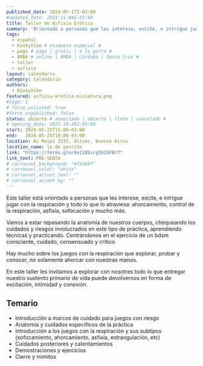 ```yaml
---
published_date: 2024-05-17Z-03:00
#updated_date: 2023-11-04Z-03:00
title: Taller de Asfixia Erótica
summary: 'Orientado a personas que les interese, excite, e intrigue jugar con la respiración y todo lo que lo atraviesa: ahorcamiento, control de la respiración, asfixia, sofocación, ¡y mucho más!'
tags:
  - español
  - KinkyVibe # etiqueta especial #
  - pago # pago | gratis | a la gorra #
  - AMBA # online | AMBA | Córdoba | Santa Cruz #
  - taller
  - asfixia
layout: calendario
category: calendario
authors:
  - KinkyVibe
featured: asfixia-erotica-miniatura.png
#logo: 2
# force_unlisted: true
#force_unpublished: false
status: abierto # anunciado | abierto | lleno | cancelado #
# opening_date: 2023-10-20Z-03:00
start: 2024-05-25T15:00-03:00
end:   2024-05-25T19:00-03:00
location: Av Maipú 2535, Olivos, Buenos Aires
location_name: lo de gorrite
link: "https://forms.gle/Ee11Xbirg5h2SFBr7"
link_text: PRE-VENTA
# carrousel_background: "#f2a68f"
# carrousel_color: "white"
# carrousel_accent_text: ""
# carrousel_accent_bg: ""
---
```


Este taller está orientado a personas que les interese, excite, e intrigue jugar con la respiración y todo lo que lo atraviesa: ahorcamiento, control de la respiración, asfixia, sofocación y mucho más.

Vamos a estar repasando la anatomía de nuestros cuerpxs, chequeando los cuidados y riesgos involucrados en este tipo de práctica, aprendiendo técnicas y practicando. Centrándonos en el ejercicio de un bdsm consciente, cuidado, consensuado y crítico.

Hay mucho sobre los juegos con la respiración que explorar, probar y conocer, no solamente ahorcar con nuestras manos.

En este taller les invitamos a explorar con nosotres todo lo que entregar nuestro sustento primario de vida puede devolvernos en forma de excitación, intimidad y conexión.

## Temario

- Introducción a marcos de cuidado para juegos con riesgo
- Anatomía y cuidados específicos de la práctica
- Introducción a los juegos con la respiración y sus subtipos (sofocamiento, ahorcamiento, asfixia, estrangulación, etc)
- Cuidados posteriores y calentamientos
- Demostraciones y ejercicios
- Cierre y mimitos
